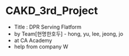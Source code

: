 # CAKD_3rd_Project
- Title : DPR Serving Flatform
- by Team[현명한호두] - hong, yu, lee, jeong, jo
- at CA Academy
- help from company W
